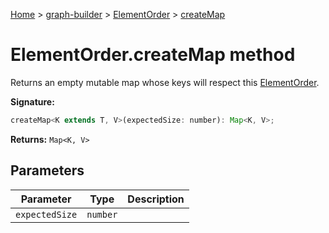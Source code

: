 [Home](./index) &gt; [graph-builder](./graph-builder.md) &gt; [ElementOrder](./graph-builder.elementorder.md) &gt; [createMap](./graph-builder.elementorder.createmap.md)

# ElementOrder.createMap method

Returns an empty mutable map whose keys will respect this [ElementOrder](./graph-builder.elementorder.md)<!-- -->.

**Signature:**
```javascript
createMap<K extends T, V>(expectedSize: number): Map<K, V>;
```
**Returns:** `Map<K, V>`

## Parameters

|  Parameter | Type | Description |
|  --- | --- | --- |
|  `expectedSize` | `number` |  |

